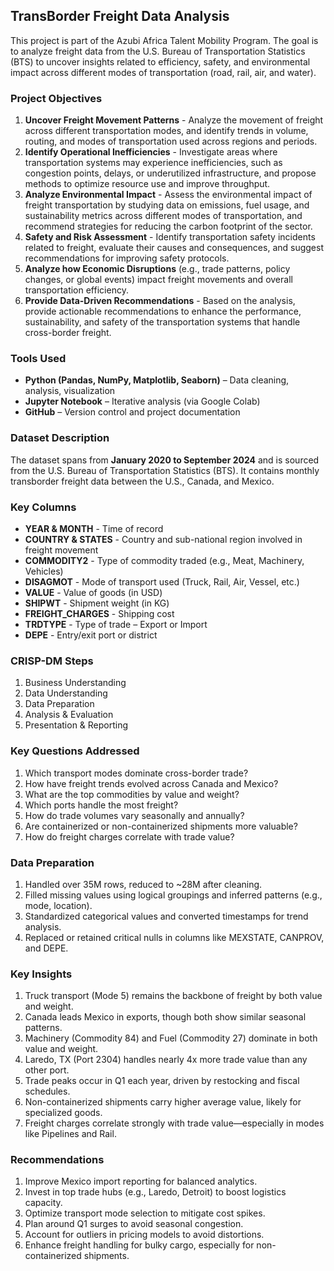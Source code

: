 ## TransBorder Freight Data Analysis
This project is part of the Azubi Africa Talent Mobility Program. The goal is to analyze freight data from the U.S. Bureau of Transportation Statistics (BTS) to uncover insights related to efficiency, safety, and environmental impact across different modes of transportation (road, rail, air, and water).

### Project Objectives
1. **Uncover Freight Movement Patterns** - Analyze the movement of freight across different transportation modes, and identify trends in volume, routing, and modes of transportation used across regions and periods.
2. **Identify Operational Inefficiencies** - Investigate areas where transportation systems may experience inefficiencies, such as congestion points, delays, or underutilized infrastructure, and propose methods to optimize resource use and improve throughput.
3. **Analyze Environmental Impact** - Assess the environmental impact of freight transportation by studying data on emissions, fuel usage, and sustainability metrics across different modes of transportation, and recommend strategies for reducing the carbon footprint of the sector.
4. **Safety and Risk Assessment** - Identify transportation safety incidents related to freight, evaluate their causes and consequences, and suggest  recommendations for improving safety protocols.
5. **Analyze how Economic Disruptions** (e.g., trade patterns, policy changes, or global events) impact freight movements and overall transportation efficiency.
6. **Provide Data-Driven Recommendations** - Based on the analysis, provide actionable recommendations to enhance the performance, sustainability, and safety of the transportation systems that handle cross-border freight.

### Tools Used
- **Python (Pandas, NumPy, Matplotlib, Seaborn)** – Data cleaning, analysis, visualization
- **Jupyter Notebook** – Iterative analysis (via Google Colab)
- **GitHub** – Version control and project documentation

### Dataset Description
The dataset spans from **January 2020 to September 2024** and is sourced from the U.S. Bureau of Transportation Statistics (BTS). It contains monthly transborder freight data between the U.S., Canada, and Mexico.

### Key Columns
- **YEAR & MONTH** - Time of record
- **COUNTRY & STATES** - Country and sub-national region involved in freight movement
- **COMMODITY2** - Type of commodity traded (e.g., Meat, Machinery, Vehicles)
- **DISAGMOT** - Mode of transport used (Truck, Rail, Air, Vessel, etc.)
- **VALUE** - Value of goods (in USD)
- **SHIPWT** - Shipment weight (in KG)
- **FREIGHT_CHARGES** - Shipping cost
- **TRDTYPE** - Type of trade – Export or Import
- **DEPE** - Entry/exit port or district

### CRISP-DM Steps
1. Business Understanding
2. Data Understanding
3. Data Preparation
4. Analysis & Evaluation
5. Presentation & Reporting


### Key Questions Addressed
1. Which transport modes dominate cross-border trade?
2. How have freight trends evolved across Canada and Mexico?
3. What are the top commodities by value and weight?
4. Which ports handle the most freight?
5. How do trade volumes vary seasonally and annually?
6. Are containerized or non-containerized shipments more valuable?
7. How do freight charges correlate with trade value?

### Data Preparation
1. Handled over 35M rows, reduced to ~28M after cleaning.
2. Filled missing values using logical groupings and inferred patterns (e.g., mode, location).
3. Standardized categorical values and converted timestamps for trend analysis.
4. Replaced or retained critical nulls in columns like MEXSTATE, CANPROV, and DEPE.

### Key Insights
1. Truck transport (Mode 5) remains the backbone of freight by both value and weight.
2. Canada leads Mexico in exports, though both show similar seasonal patterns.
3. Machinery (Commodity 84) and Fuel (Commodity 27) dominate in both value and weight.
4. Laredo, TX (Port 2304) handles nearly 4x more trade value than any other port.
5. Trade peaks occur in Q1 each year, driven by restocking and fiscal schedules.
6. Non-containerized shipments carry higher average value, likely for specialized goods.
7. Freight charges correlate strongly with trade value—especially in modes like Pipelines and Rail.

### Recommendations
1. Improve Mexico import reporting for balanced analytics.
2. Invest in top trade hubs (e.g., Laredo, Detroit) to boost logistics capacity.
3. Optimize transport mode selection to mitigate cost spikes.
4. Plan around Q1 surges to avoid seasonal congestion.
5. Account for outliers in pricing models to avoid distortions.
6. Enhance freight handling for bulky cargo, especially for non-containerized shipments.
